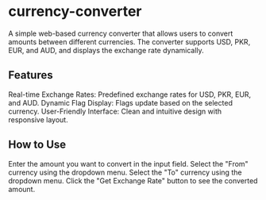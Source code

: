 # currency-converter
A simple web-based currency converter that allows users to convert amounts between different currencies. The converter supports USD, PKR, EUR, and AUD, and displays the exchange rate dynamically.

## Features
Real-time Exchange Rates: Predefined exchange rates for USD, PKR, EUR, and AUD.
Dynamic Flag Display: Flags update based on the selected currency.
User-Friendly Interface: Clean and intuitive design with responsive layout.

## How to Use
Enter the amount you want to convert in the input field.
Select the "From" currency using the dropdown menu.
Select the "To" currency using the dropdown menu.
Click the "Get Exchange Rate" button to see the converted amount.
